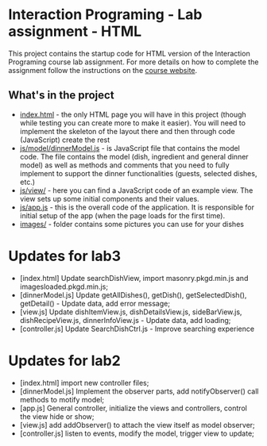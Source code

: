 Interaction Programing - Lab assignment - HTML
=================================================

This project contains the startup code for HTML version of the Interaction Programing course lab assignment. For more details on how to complete the assignment follow the instructions on the [course website](https://www.kth.se/social/course/DH2642).

What's in the project
-----

* [index.html](https://github.com/kth-csc-iprog/dinnerplanner-html/blob/master/index.html) - the only HTML page you will have in this project (though while testing you can create more to make it easier). You will need to implement the skeleton of the layout there and then through code (JavaScript) create the rest
* [js/model/dinnerModel.js](https://github.com/kth-csc-iprog/dinnerplanner-html/blob/master/js/model/dinnerModel.js) - is JavaScript file that contains the model code. The file contains the model (dish, ingredient and general dinner model) as well as methods and comments that you need to fully implement to support the dinner functionalities (guests, selected dishes, etc.)
* [js/view/](https://github.com/kth-csc-iprog/dinnerplanner-html/tree/master/js/view) - here you can find a JavaScript code of an example view. The view sets up some initial components and their values.
* [js/app.js](https://github.com/kth-csc-iprog/dinnerplanner-html/blob/master/js/app.js) - this is the overall code of the application. It is responsible for initial setup of the app (when the page loads for the first time). 
* [images/](https://github.com/kth-csc-iprog/dinnerplanner-html/tree/master/images) - folder contains some pictures you can use for your dishes



Updates for lab3
=================================================
* [index.html] Update searchDishView, import masonry.pkgd.min.js and imagesloaded.pkgd.min.js;
* [dinnerModel.js] Update getAllDishes(), getDish(), getSelectedDish(), getDetail() - Update data, add error message;
* [view.js] Update dishItemView.js, dishDetailsView.js, sideBarView.js, dishRecipeView.js, dinnerInfoView.js - Update data, add loading;
* [controller.js] Update SearchDishCtrl.js - Improve searching experience

Updates for lab2
=================================================
* [index.html] import new controller files;
* [dinnerModel.js] Implement the observer parts, add notifyObserver() call methods to motify model;
* [app.js] General controller, initialize the views and controllers, control the view hide or show;
* [view.js] add addObserver() to attach the view itself as model observer;
* [controller.js] listen to events, modify the model, trigger view to update;
